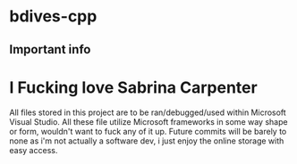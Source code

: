 # bdives-cpp

## Important info

# I Fucking love Sabrina Carpenter

All files stored in this project are to be ran/debugged/used within Microsoft Visual Studio. All these file utilize Microsoft frameworks in some way shape or form, wouldn't want to fuck any of it up.
Future commits will be barely to none as i'm not actually a software dev, i just enjoy the online storage with easy access.
